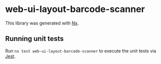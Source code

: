 # web-ui-layout-barcode-scanner

This library was generated with [Nx](https://nx.dev).

## Running unit tests

Run `nx test web-ui-layout-barcode-scanner` to execute the unit tests via [Jest](https://jestjs.io).
